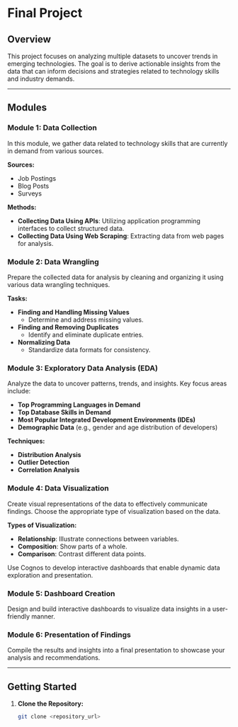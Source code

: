# Final Project

## Overview

This project focuses on analyzing multiple datasets to uncover trends in emerging technologies. The goal is to derive actionable insights from the data that can inform decisions and strategies related to technology skills and industry demands.

---

## Modules

### Module 1: Data Collection

In this module, we gather data related to technology skills that are currently in demand from various sources.

**Sources:**
- Job Postings
- Blog Posts
- Surveys

**Methods:**
- **Collecting Data Using APIs**: Utilizing application programming interfaces to collect structured data.
- **Collecting Data Using Web Scraping**: Extracting data from web pages for analysis.

### Module 2: Data Wrangling

Prepare the collected data for analysis by cleaning and organizing it using various data wrangling techniques.

**Tasks:**
- **Finding and Handling Missing Values**
  - Determine and address missing values.
- **Finding and Removing Duplicates**
  - Identify and eliminate duplicate entries.
- **Normalizing Data**
  - Standardize data formats for consistency.

### Module 3: Exploratory Data Analysis (EDA)

Analyze the data to uncover patterns, trends, and insights. Key focus areas include:

- **Top Programming Languages in Demand**
- **Top Database Skills in Demand**
- **Most Popular Integrated Development Environments (IDEs)**
- **Demographic Data** (e.g., gender and age distribution of developers)

**Techniques:**
- **Distribution Analysis**
- **Outlier Detection**
- **Correlation Analysis**

### Module 4: Data Visualization

Create visual representations of the data to effectively communicate findings. Choose the appropriate type of visualization based on the data.

**Types of Visualization:**
- **Relationship**: Illustrate connections between variables.
- **Composition**: Show parts of a whole.
- **Comparison**: Contrast different data points.

Use Cognos to develop interactive dashboards that enable dynamic data exploration and presentation.

### Module 5: Dashboard Creation

Design and build interactive dashboards to visualize data insights in a user-friendly manner.

### Module 6: Presentation of Findings

Compile the results and insights into a final presentation to showcase your analysis and recommendations.

---

## Getting Started

1. **Clone the Repository:**
   ```bash
   git clone <repository_url>
